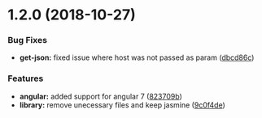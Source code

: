 <a name="1.2.0"></a>

# 1.2.0 (2018-10-27)

### Bug Fixes

-   **get-json:** fixed issue where host was not passed as param ([dbcd86c](https://github.com/Itrulia/jest-schematic/commit/dbcd86c))

### Features

-   **angular:** added support for angular 7 ([823709b](https://github.com/Itrulia/jest-schematic/commit/823709b))
-   **library:** remove unecessary files and keep jasmine ([9c0f4de](https://github.com/Itrulia/jest-schematic/commit/9c0f4de))
